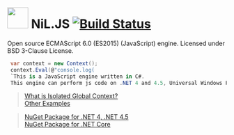 
<image src="https://raw.githubusercontent.com/nilproject/NiL.JS/5b0c4730e1e0a23adb95fdc147376065676d8e2c/nil.js%20logo%20small.png" width="48px;"></image> NiL.JS [![Build Status](https://travis-ci.org/nilproject/NiL.JS.svg?branch=develop)](https://travis-ci.org/nilproject/NiL.JS)
=====
Open source ECMAScript 6.0 (ES2015) (JavaScript) engine.
Licensed under BSD 3-Clause License.

```C#
 var context = new Context(); 
 context.Eval(@"console.log( 
 `This is a JavaScript engine written in C#. 
 This engine can perform js code on .NET 4 and 4.5, Universal Windows Platform and .NET Core`)"); 
 ```
> [What is Isolated Global Context?](https://github.com/nilproject/NiL.JS/blob/version-2.5/Examples/7.%20Few%20words%20about%20Global%20Context/What%20it%20is.cs)  
> [Other Examples](https://github.com/nilproject/NiL.JS/tree/version-2.5/Examples)  

> [NuGet Package for .NET 4, .NET 4.5](https://www.nuget.org/packages/NiL.JS)  
> [NuGet Package for .NET Core](https://www.nuget.org/packages/NiL.JS.NetCore/)  
